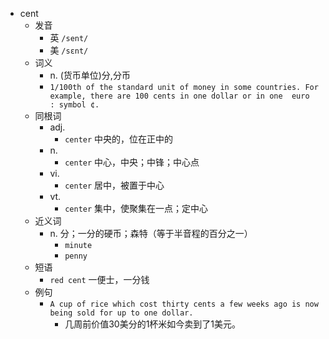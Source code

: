 - cent
  - 发音
    - 英 `/sent/`
    - 美 `/sɛnt/`
  - 词义
    - n. (货币单位)分,分币
    - `1/100th of the standard unit of money in some countries. For example, there are 100 cents in one dollar or in one  euro  : symbol ¢.`
  - 同根词
    - adj.
      - `center` 中央的，位在正中的
    - n.
      - `center` 中心，中央；中锋；中心点
    - vi.
      - `center` 居中，被置于中心
    - vt.
      - `center` 集中，使聚集在一点；定中心
  - 近义词
    - n. 分；一分的硬币；森特（等于半音程的百分之一）
      - `minute`
      - `penny`
  - 短语
    - `red cent` 一便士，一分钱 
  - 例句
    - `A cup of rice which cost thirty cents a few weeks ago is now being sold for up to one dollar.`
      - 几周前价值30美分的1杯米如今卖到了1美元。

